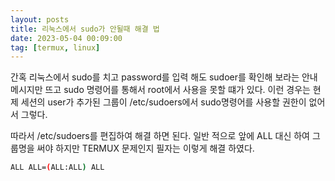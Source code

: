 ```yaml
---
layout: posts
title: 리눅스에서 sudo가 안될때 해결 법
date: 2023-05-04 00:09:00
tag: [termux, linux]
---
```


간혹 리눅스에서 sudo를 치고 password를 입력 해도 sudoer를 확인해 
보라는 안내메시지만 뜨고 sudo 명령어를 통해서 root에서 사용을 못할 떄가 있다.
이런 경우는 현제 세션의 user가 추가된 그룹이 /etc/sudoers에서 sudo명령어를 사용할 권한이 없어서 그렇다.

따라서 /etc/sudoers를 편집하여 해결 하면 된다. 
일반 적으로 앞에 ALL 대신 하여 그룹명을 써야 하지만 TERMUX 문제인지 필자는 이렇게 해결 하였다.

```bash
ALL ALL=(ALL:ALL) ALL 
```
